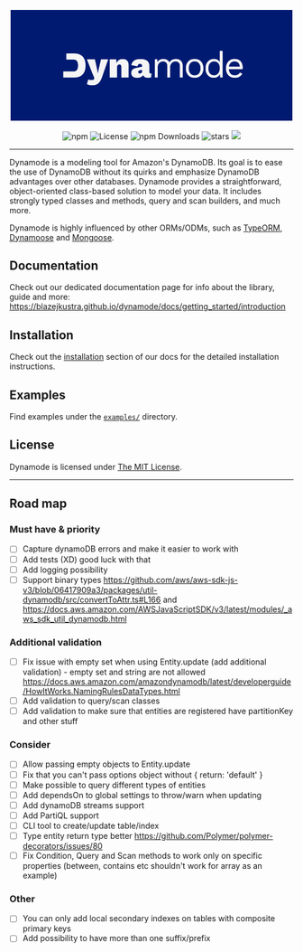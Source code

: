 
<p align="center">
	<img src="docs/static/img/banner.png" width="500" max-width="90%" alt="Dynamode" />
</p>

<p align="center">
	<a href="https://www.npmjs.com/package/dynamode" style="text-decoration: none;">
		<img src="https://img.shields.io/npm/v/dynamode?style=flat-square&color=001A72" alt="npm">
	</a>
  <a href="https://github.com/blazejkustra/dynamode/blob/master/LICENSE" style="text-decoration: none;">
		<img src="https://img.shields.io/github/license/blazejkustra/dynamode?style=flat-square&color=33488E" alt="License">
	</a>
	<a href="https://www.npmjs.com/package/dynamode" style="text-decoration: none;">
		<img src="https://img.shields.io/npm/dw/dynamode?style=flat-square&color=6676AA" alt="npm Downloads">
	</a>
  <a href="https://github.com/blazejkustra/dynamode" style="text-decoration: none;">
		<img src="https://img.shields.io/github/stars/blazejkustra/dynamode?style=flat-square&color=38ACDD" alt="stars">
	</a>
	<a href='https://coveralls.io/github/blazejkustra/dynamode/master' style="text-decoration: none;">
		<img src='https://img.shields.io/coveralls/github/blazejkustra/dynamode?style=flat-square&color=38ACDD' >
	</a>
</p>

---

Dynamode is a modeling tool for Amazon's DynamoDB. Its goal is to ease the use of DynamoDB without its quirks and emphasize DynamoDB advantages over other databases. Dynamode provides a straightforward, object-oriented class-based solution to model your data. It includes strongly typed classes and methods, query and scan builders, and much more.

Dynamode is highly influenced by other ORMs/ODMs, such as [TypeORM](https://github.com/typeorm/typeorm), [Dynamoose](https://github.com/dynamoose/dynamoose) and [Mongoose](https://github.com/Automattic/mongoose).

## Documentation

Check out our dedicated documentation page for info about the library, guide and more: https://blazejkustra.github.io/dynamode/docs/getting_started/introduction

## Installation

Check out the [installation](https://blazejkustra.github.io/dynamode/docs/getting_started/install) section of our docs for the detailed installation instructions.

## Examples

Find examples under the [`examples/`](https://github.com/blazejkustra/dynamode/blob/master/examples/) directory.

## License

Dynamode is licensed under [The MIT License](LICENSE).

---

## Road map

### Must have & priority

* [ ] Capture dynamoDB errors and make it easier to work with
* [ ] Add tests (XD) good luck with that
* [ ] Add logging possibility
* [ ] Support binary types https://github.com/aws/aws-sdk-js-v3/blob/06417909a3/packages/util-dynamodb/src/convertToAttr.ts#L166 and https://docs.aws.amazon.com/AWSJavaScriptSDK/v3/latest/modules/_aws_sdk_util_dynamodb.html

### Additional validation

* [ ] Fix issue with empty set when using Entity.update (add additional validation) - empty set and string are not allowed https://docs.aws.amazon.com/amazondynamodb/latest/developerguide/HowItWorks.NamingRulesDataTypes.html
* [ ] Add validation to query/scan classes
* [ ] Add validation to make sure that entities are registered have partitionKey and other stuff

### Consider

* [ ] Allow passing empty objects to Entity.update
* [ ] Fix that you can't pass options object without { return: 'default' }
* [ ] Make possible to query different types of entities
* [ ] Add dependsOn to global settings to throw/warn when updating
* [ ] Add dynamoDB streams support
* [ ] Add PartiQL support
* [ ] CLI tool to create/update table/index
* [ ] Type entity return type better https://github.com/Polymer/polymer-decorators/issues/80
* [ ] Fix Condition, Query and Scan methods to work only on specific properties (between, contains etc shouldn't work for array as an example)

### Other
 * [ ] You can only add local secondary indexes on tables with composite primary keys
 * [ ] Add possibility to have more than one suffix/prefix
